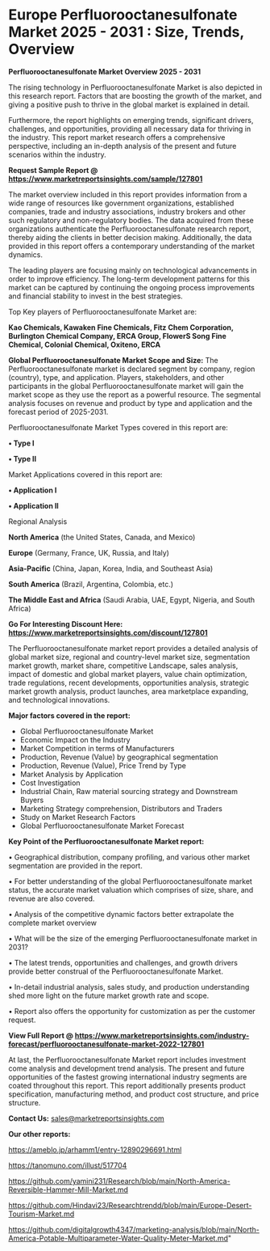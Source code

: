 # Europe Perfluorooctanesulfonate Market 2025 - 2031 : Size, Trends, Overview

<Strong> Perfluorooctanesulfonate Market Overview 2025 - 2031</strong>

The rising technology in Perfluorooctanesulfonate Market is also depicted in this research report. Factors that are boosting the growth of the market, and giving a positive push to thrive in the global market is explained in detail.

Furthermore, the report highlights on emerging trends, significant drivers, challenges, and opportunities, providing all necessary data for thriving in the industry. This report market research offers a comprehensive perspective, including an in-depth analysis of the present and future scenarios within the industry.

<strong>Request Sample Report @ <a href=https://www.marketreportsinsights.com/sample/127801>https://www.marketreportsinsights.com/sample/127801</a></strong>

The market overview included in this report provides information from a wide range of resources like government organizations, established companies, trade and industry associations, industry brokers and other such regulatory and non-regulatory bodies. The data acquired from these organizations authenticate the Perfluorooctanesulfonate research report, thereby aiding the clients in better decision making. Additionally, the data provided in this report offers a contemporary understanding of the market dynamics.

The leading players are focusing mainly on technological advancements in order to improve efficiency. The long-term development patterns for this market can be captured by continuing the ongoing process improvements and financial stability to invest in the best strategies.

Top Key players of Perfluorooctanesulfonate Market are:

<strong>Kao Chemicals, Kawaken Fine Chemicals, Fitz Chem Corporation, Burlington Chemical Company, ERCA Group, FlowerS Song Fine Chemical, Colonial Chemical, Oxiteno, ERCA</strong>

<strong><b>Global Perfluorooctanesulfonate Market Scope and Size:</b></strong>
The Perfluorooctanesulfonate market is declared segment by company, region (country), type, and application. Players, stakeholders, and other participants in the global Perfluorooctanesulfonate market will gain the market scope as they use the report as a powerful resource. The segmental analysis focuses on revenue and product by type and application and the forecast period of 2025-2031.

Perfluorooctanesulfonate Market Types covered in this report are:

<strong>• Type I

• Type II</strong>

Market Applications covered in this report are:

<strong>• Application I

• Application II</strong> 

Regional Analysis

<strong>North America</strong> (the United States, Canada, and Mexico)

<strong>Europe</strong> (Germany, France, UK, Russia, and Italy)

<strong>Asia-Pacific</strong> (China, Japan, Korea, India, and Southeast Asia)

<strong>South America</strong> (Brazil, Argentina, Colombia, etc.)

<strong>The Middle East and Africa</strong> (Saudi Arabia, UAE, Egypt, Nigeria, and South Africa)

<strong>Go For Interesting Discount Here: <a href=https://www.marketreportsinsights.com/discount/127801>https://www.marketreportsinsights.com/discount/127801</a></strong>

The Perfluorooctanesulfonate market report provides a detailed analysis of global market size, regional and country-level market size, segmentation market growth, market share, competitive Landscape, sales analysis, impact of domestic and global market players, value chain optimization, trade regulations, recent developments, opportunities analysis, strategic market growth analysis, product launches, area marketplace expanding, and technological innovations.

<strong><b>Major factors covered in the report:</b></strong>
<ul>
  <li>Global Perfluorooctanesulfonate Market </li>
  <li>Economic Impact on the Industry</li>
  <li>Market Competition in terms of Manufacturers</li>
  <li>Production, Revenue (Value) by geographical segmentation</li>
  <li>Production, Revenue (Value), Price Trend by Type</li>
  <li>Market Analysis by Application</li>
  <li>Cost Investigation</li>
  <li>Industrial Chain, Raw material sourcing strategy and Downstream Buyers</li>
  <li>Marketing Strategy comprehension, Distributors and Traders</li>
  <li>Study on Market Research Factors</li>
  <li>Global Perfluorooctanesulfonate Market Forecast</li>
</ul>

<strong><b>Key Point of the Perfluorooctanesulfonate Market report:</b></strong>

• Geographical distribution, company profiling, and various other market segmentation are provided in the report.

• For better understanding of the global Perfluorooctanesulfonate market status, the accurate market valuation which comprises of size, share, and revenue are also covered.

• Analysis of the competitive dynamic factors better extrapolate the complete market overview

• What will be the size of the emerging Perfluorooctanesulfonate market in 2031?

• The latest trends, opportunities and challenges, and growth drivers provide better construal of the Perfluorooctanesulfonate Market.

• In-detail industrial analysis, sales study, and production understanding shed more light on the future market growth rate and scope.

• Report also offers the opportunity for customization as per the customer request.

<strong><b>View Full Report @ <a href=https://www.marketreportsinsights.com/industry-forecast/perfluorooctanesulfonate-market-2022-127801>https://www.marketreportsinsights.com/industry-forecast/perfluorooctanesulfonate-market-2022-127801</a></b></strong>


At last, the Perfluorooctanesulfonate Market report includes investment come analysis and development trend analysis. The present and future opportunities of the fastest growing international industry segments are coated throughout this report. This report additionally presents product specification, manufacturing method, and product cost structure, and price structure.

<strong>Contact Us:</strong>
sales@marketreportsinsights.com

<strong>Our other reports:</strong>

<a href=https://ameblo.jp/arhamm1/entry-12890296691.html>https://ameblo.jp/arhamm1/entry-12890296691.html</a>

<a href=https://tanomuno.com/illust/517704>https://tanomuno.com/illust/517704</a>

<a href=https://github.com/yamini231/Research/blob/main/North-America-Reversible-Hammer-Mill-Market.md>https://github.com/yamini231/Research/blob/main/North-America-Reversible-Hammer-Mill-Market.md</a>

<a href=https://github.com/Hindavi23/Researchtrendd/blob/main/Europe-Desert-Tourism-Market.md>https://github.com/Hindavi23/Researchtrendd/blob/main/Europe-Desert-Tourism-Market.md</a>

<a href=https://github.com/digitalgrowth4347/marketing-analysis/blob/main/North-America-Potable-Multiparameter-Water-Quality-Meter-Market.md>https://github.com/digitalgrowth4347/marketing-analysis/blob/main/North-America-Potable-Multiparameter-Water-Quality-Meter-Market.md</a>"
